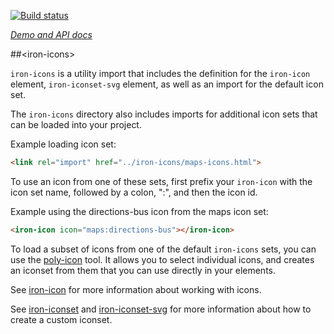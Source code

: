 
<!---

This README is automatically generated from the comments in these files:
iron-icons.html

Edit those files, and our readme bot will duplicate them over here!
Edit this file, and the bot will squash your changes :)

The bot does some handling of markdown. Please file a bug if it does the wrong
thing! https://github.com/PolymerLabs/tedium/issues

-->

[![Build status](https://travis-ci.org/PolymerElements/iron-icons.svg?branch=master)](https://travis-ci.org/PolymerElements/iron-icons)

_[Demo and API docs](https://elements.polymer-project.org/elements/iron-icons)_


##&lt;iron-icons&gt;

`iron-icons` is a utility import that includes the definition for the `iron-icon` element, `iron-iconset-svg` element, as well as an import for the default icon set.

The `iron-icons` directory also includes imports for additional icon sets that can be loaded into your project.

Example loading icon set:

```html
<link rel="import" href="../iron-icons/maps-icons.html">
```

To use an icon from one of these sets, first prefix your `iron-icon` with the icon set name, followed by a colon, ":", and then the icon id.

Example using the directions-bus icon from the maps icon set:

```html
<iron-icon icon="maps:directions-bus"></iron-icon>
```

To load a subset of icons from one of the default `iron-icons` sets, you can
use the [poly-icon](https://poly-icon.appspot.com/) tool. It allows you
to select individual icons, and creates an iconset from them that you can
use directly in your elements.

See [iron-icon](./iron-icon) for more information about working with icons.

See [iron-iconset](./iron-iconset) and [iron-iconset-svg](./iron-iconset-svg) for more information about how to create a custom iconset.


